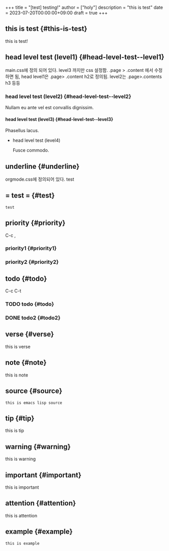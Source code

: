 +++
title = "[test] testing!"
author = ["holy"]
description = "this is test"
date = 2023-07-20T00:00:00+09:00
draft = true
+++

## this is test {#this-is-test}

this is test!


## head level test (level1) {#head-level-test--level1}

main.css에 정의 되어 있다. level3 까지만 css 설정함.  .page &gt; .content
에서 수정하면 됨, head level1은 .page&gt; .content h2로 정의됨. level2는
.page&gt;.contents h3 등등


### head level test (level2) {#head-level-test--level2}

Nullam eu ante vel est convallis dignissim.


#### head level test (level3) {#head-level-test--level3}

Phasellus lacus.

<!--list-separator-->

-  head level test (level4)

    Fusce commodo.


## underline {#underline}

orgmode.css에 정의되어 있다.
<span class="underline">test</span>


## = test = {#test}

`test`


## priority {#priority}

C-c ,


### priority1 {#priority1}


### priority2 {#priority2}


## todo {#todo}

C-c C-t


### <span class="org-todo todo TODO">TODO</span> todo {#todo}


### <span class="org-todo done DONE">DONE</span> todo2 {#todo2}


## verse {#verse}

<div class="verse">

this is verse<br />

</div>


## note {#note}

<div class="note">

this is note

</div>


## source {#source}

```emacs-lisp
this is emacs lisp source
```


## tip {#tip}

<div class="tip">

this is tip

</div>


## warning {#warning}

<div class="warning">

this is warning

</div>


## important {#important}

<div class="important">

this is important

</div>


## attention {#attention}

<div class="attention">

this is attention

</div>


## example {#example}

```text
this is example
```

